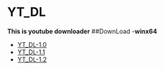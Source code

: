 # YT_DL
**This is youtube downloader**
##DownLoad
-**winx64**
* [YT_DL-1.0](https://github.com/Redeyes65987/YT_DL/raw/main/winx64%20YT_DL-1.0.7z)
* [YT_DL-1.1](https://github.com/Redeyes65987/YT_DL/raw/main/winx64%20YT_DL-1.1.7z)
* [YT_DL-1.2](https://github.com/Redeyes65987/YT_DL/raw/main/winx64%20YT_DL-1.2.7z)
